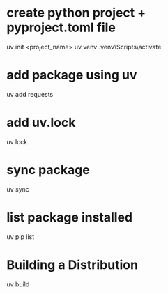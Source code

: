 # create python project + pyproject.toml file
uv init <project_name>
uv venv
.venv\Scripts\activate

# add package using uv
uv add requests

# add uv.lock
uv lock

# sync package
uv sync

# list package installed
uv pip list

# Building a Distribution
uv build

